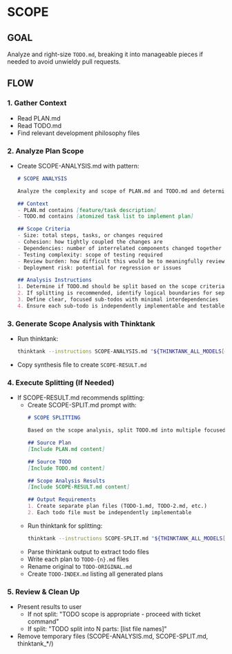 # SCOPE

## GOAL
Analyze and right-size `TODO.md`, breaking it into manageable pieces if needed to avoid unwieldy pull requests.

## FLOW

### 1. Gather Context
- Read PLAN.md
- Read TODO.md
- Find relevant development philosophy files

### 2. Analyze Plan Scope
- Create SCOPE-ANALYSIS.md with pattern:
  ```markdown
  # SCOPE ANALYSIS

  Analyze the complexity and scope of PLAN.md and TODO.md and determine if it should be broken into multiple smaller, more focused TODO files.

  ## Context
  - PLAN.md contains [feature/task description]
  - TODO.md contains [atomized task list to implement plan]

  ## Scope Criteria
  - Size: total steps, tasks, or changes required
  - Cohesion: how tightly coupled the changes are
  - Dependencies: number of interrelated components changed together
  - Testing complexity: scope of testing required
  - Review burden: how difficult this would be to meaningfully review
  - Deployment risk: potential for regression or issues

  ## Analysis Instructions
  1. Determine if TODO.md should be split based on the scope criteria above
  2. If splitting is recommended, identify logical boundaries for separation
  3. Define clear, focused sub-todos with minimal interdependencies
  4. Ensure each sub-todo is independently implementable and testable
  ```

### 3. Generate Scope Analysis with Thinktank
- Run thinktank:
  ```bash
  thinktank --instructions SCOPE-ANALYSIS.md "${THINKTANK_ALL_MODELS[@]}" "${THINKTANK_SYNTHESIS_MODEL[@]}" PLAN.md TODO.md $(find_philosophy_files) $(find_glance_files)
  ```
- Copy synthesis file to create `SCOPE-RESULT.md`

### 4. Execute Splitting (If Needed)
- If SCOPE-RESULT.md recommends splitting:
  - Create SCOPE-SPLIT.md prompt with:
    ```markdown
    # SCOPE SPLITTING

    Based on the scope analysis, split TODO.md into multiple focused todo files.

    ## Source Plan
    [Include PLAN.md content]

    ## Source TODO
    [Include TODO.md content]

    ## Scope Analysis Results
    [Include SCOPE-RESULT.md content]

    ## Output Requirements
    1. Create separate plan files (TODO-1.md, TODO-2.md, etc.)
    2. Each todo file must be independently implementable
    ```
  - Run thinktank for splitting:
    ```bash
    thinktank --instructions SCOPE-SPLIT.md "${THINKTANK_ALL_MODELS[@]}" "${THINKTANK_SYNTHESIS_MODEL[@]}" PLAN.md TODO.md SCOPE-RESULT.md $(find_philosophy_files) $(find_glance_files)
    ```
  - Parse thinktank output to extract todo files
  - Write each plan to `TODO-{n}.md` files
  - Rename original to `TODO-ORIGINAL.md`
  - Create `TODO-INDEX.md` listing all generated plans

### 5. Review & Clean Up
- Present results to user
  - If not split: "TODO scope is appropriate - proceed with ticket command"
  - If split: "TODO split into N parts: [list file names]"
- Remove temporary files (SCOPE-ANALYSIS.md, SCOPE-SPLIT.md, thinktank_*/)

